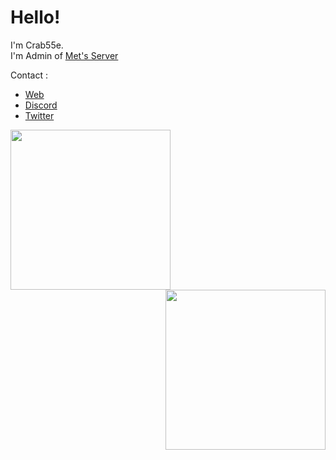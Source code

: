 # Hello!   
I'm Crab55e.   
I'm Admin of [Met's Server](//discord.mets-server.com/)   

Contact :
- [Web](//かに.com)
- [Discord](//discord.com/users/776726560929480707)
- [Twitter](//twitter.com/Crab55e)

<img align=left src="https://github-readme-stats.vercel.app/api?username=Crab55e&theme=dark" height="256"><img align=right src="https://github-readme-stats.vercel.app/api/top-langs/?username=Crab55e&theme=dark" height="256">
